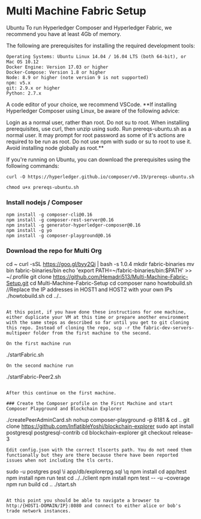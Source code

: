 # Multi Machine Fabric Setup

Ubuntu
To run Hyperledger Composer and Hyperledger Fabric, we recommend you have at least 4Gb of memory.

The following are prerequisites for installing the required development tools:
```
Operating Systems: Ubuntu Linux 14.04 / 16.04 LTS (both 64-bit), or Mac OS 10.12
Docker Engine: Version 17.03 or higher
Docker-Compose: Version 1.8 or higher
Node: 8.9 or higher (note version 9 is not supported)
npm: v5.x
git: 2.9.x or higher
Python: 2.7.x
```

A code editor of your choice, we recommend VSCode.
**If installing Hyperledger Composer using Linux, be aware of the following advice:

Login as a normal user, rather than root.
Do not su to root.
When installing prerequisites, use curl, then unzip using sudo.
Run prereqs-ubuntu.sh as a normal user. It may prompt for root password as some of it's actions are required to be run as root.
Do not use npm with sudo or su to root to use it.
Avoid installing node globally as root.**

If you're running on Ubuntu, you can download the prerequisites using the following commands:
```
curl -O https://hyperledger.github.io/composer/v0.19/prereqs-ubuntu.sh

chmod u+x prereqs-ubuntu.sh

```
### Install nodejs / Composer
```
npm install -g composer-cli@0.16
npm install -g composer-rest-server@0.16
npm install -g generator-hyperledger-composer@0.16
npm install -g yo
npm install -g composer-playground@0.16

```
### Download the repo for Multi Org

cd ~
curl -sSL https://goo.gl/byy2Qj | bash -s 1.0.4
mkdir fabric-binaries
mv bin fabric-binaries/bin
echo 'export PATH=~/fabric-binaries/bin:$PATH' >> ~/.profile
git clone https://github.com/Hemadri513/Multi-Machine-Fabric-Setup.git
cd Multi-Machine-Fabric-Setup
cd composer
nano howtobuild.sh //Replace the IP addresses in HOST1 and HOST2 with your own IPs 
./howtobuild.sh
cd ../..
```

At this point, if you have done these instructions for one machine, either duplicate your VM at this time or prepare another environment with the same steps as described so far until you get to git cloning this repo. Instead of cloning the repo, scp -r the fabric-dev-servers-multipeer folder from the first machine to the second.

On the first machine run
```
./startFabric.sh
```
On the second machine run
```
./startFabric-Peer2.sh
```

After this continue on the first machine.

### Create the Composer profile on the First Machine and start Composer Playground and Blockchain Explorer
```
./createPeerAdminCard.sh
nohup composer-playground -p 8181 &
cd ..
git clone https://github.com/InflatibleYoshi/blockchain-explorer
sudo apt install postgresql postgresql-contrib
cd blockchain-explorer
git checkout release-3
```
Edit config.json with the correct tlscerts path. You do not need them functionally but they are there because there have been reported issues when not including the tls certs.
```
sudo -u postgres psql
\i app/db/explorerpg.sql
\q
npm install
cd app/test
npm install
npm run test
cd ../../client
npm install
npm test -- -u –coverage
npm run build
cd ..
./start.sh
```

At this point you should be able to navigate a browser to http:/{HOST1-DOMAIN/IP}:8080 and connect to either alice or bob's trade network instances.
